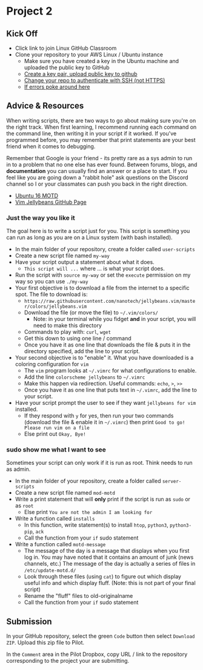 # Project 2

## Kick Off

- Click link to join Linux GitHub Classroom
- Clone your repository to your AWS Linux / Ubuntu instance
  - Make sure you have created a key in the Ubuntu machine and uploaded the public key to GitHub
  - [Create a key pair, upload public key to github](https://docs.github.com/en/github/authenticating-to-github/generating-a-new-ssh-key-and-adding-it-to-the-ssh-agent)
  - [Change your repo to authenticate with SSH (not HTTPS)](https://haydar-ai.medium.com/learning-how-to-git-using-ssh-instead-of-https-91f09cff72de)
  - [If errors poke around here](https://docs.github.com/en/github/authenticating-to-github/error-permission-denied-publickey)

## Advice & Resources

When writing scripts, there are two ways to go about making sure you're on the right track.  When first learning, I recommend running each command on the command line, then writing it in your script if it worked.  If you've programmed before, you may remember that print statements are your best friend when it comes to debugging.

Remember that Google is your friend - its pretty rare as a sys admin to run in to a problem that no one else has ever found.  Between forums, blogs, and **documentation** you can usually find an answer or a place to start.  If you feel like you are going down a "rabbit hole" ask questions on the Discord channel so I or your classmates can push you back in the right direction.

- [Ubuntu 16 MOTD](https://oitibs.com/ubuntu-16-04-dynamic-motd/)
- [Vim Jellybeans GitHub Page](https://github.com/nanotech/jellybeans.vim)

### Just the way you like it

The goal here is to write a script just for you.  This script is something you can run as long as you are on a Linux system (with bash installed).  

- In the main folder of your repository, create a folder called `user-scripts`
- Create a new script file named `my-way`
- Have your script output a statement about what it does.
  - `This script will ...` where ... is what your script does.
- Run the script with `source my-way` or set the `execute` permission on my way so you can use `./my-way`
- Your first objective is to download a file from the internet to a specific spot.  The file to download is: 
  - `https://raw.githubusercontent.com/nanotech/jellybeans.vim/master/colors/jellybeans.vim`
  - Download the file (or move the file) to `~/.vim/colors/`
    - Note: in your terminal while you fidget **and** in your script, you will need to make this directory
  - Commands to play with: `curl`, `wget`
  - Get this down to using one line / command
  - Once you have it as one line that downloads the file & puts it in the directory specified, add the line to your script.
- Your second objective is to "enable" it.  What you have downloaded is a coloring configuration for `vim`
  - The `vim` program looks at `~/.vimrc` for what configurations to enable.
  - Add the line `colorscheme jellybeans` to `~/.vimrc`
  - Make this happen via redirection.  Useful commands: `echo`, `>`, `>>`
  - Once you have it as one line that puts text in `~/.vimrc`, add the line to your script.
- Have your script prompt the user to see if they want `jellybeans for vim` installed.
  - If they respond with `y` for yes, then run your two commands (download the file & enable it in `~/.vimrc`) then print `Good to go!  Please run vim on a file`
  - Else print out `Okay, Bye!`

### sudo show me what I want to see

Sometimes your script can only work if it is run as root.  Think needs to run as admin.

- In the main folder of your repository, create a folder called `server-scripts`
- Create a new script file named `mod-motd`
- Write a print statement that will **only** print if the script is run as `sudo` or as `root`
  - Else print `You are not the admin I am looking for`
- Write a function called `installs`
  - In this function, write statement(s) to install `htop`, `python3`, `python3-pip`, `ack`
  - Call the function from your `if` sudo statement
- Write a function called `motd-message`
  - The message of the day is a message that displays when you first log in.  You may have noted that it contains an amount of junk (news channels, etc.)  The message of the day is actually a series of files in `/etc/update-motd.d/`
  - Look through these files (using `cat`) to figure out which display useful info and which display fluff. (Note: this is not part of your final script)
  - Rename the "fluff" files to old-originalname
  - Call the function from your `if` sudo statement


## Submission

In your GitHub repository, select the green `Code` button then select `Download ZIP`. Upload this zip file to Pilot.

In the `Comment` area in the Pilot Dropbox, copy URL / link to the repository corresponding to the project your are submitting.
